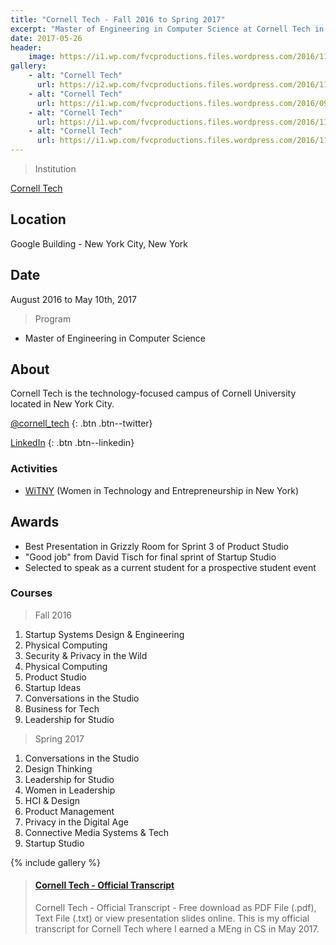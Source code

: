 ```yaml
---
title: "Cornell Tech - Fall 2016 to Spring 2017"
excerpt: "Master of Engineering in Computer Science at Cornell Tech in New York City."
date: 2017-05-26
header:
    image: https://i1.wp.com/fvcproductions.files.wordpress.com/2016/11/2016-11-29-photo-00000102.jpg?w=255&h=191&crop&ssl=1&zoom=2
gallery:
    - alt: "Cornell Tech"
      url: https://i2.wp.com/fvcproductions.files.wordpress.com/2016/11/buildboard-1.jpg?w=487&h=365&crop&ssl=1&zoom=2
    - alt: "Cornell Tech"
      url: https://i1.wp.com/fvcproductions.files.wordpress.com/2016/09/cornell.jpg?w=255&h=170&crop&ssl=1&zoom=2
    - alt: "Cornell Tech"
      url: https://i1.wp.com/fvcproductions.files.wordpress.com/2016/11/2016-11-29-photo-00000102.jpg?w=255&h=191&crop&ssl=1&zoom=2
    - alt: "Cornell Tech"
      url: https://i1.wp.com/fvcproductions.files.wordpress.com/2016/11/img_0047.jpg?w=746&h=560&crop&ssl=1&zoom=2
---
```


> Institution

<a title="Cornell Tech" href="https://tech.cornell.edu" target="_blank" rel="noopener">Cornell Tech</a>

## Location

Google Building - New York City, New York

## Date

August 2016 to May 10th, 2017

> Program

- Master of Engineering in Computer Science

## About

Cornell Tech is the technology-focused campus of Cornell University located in New York City.

[<i class='fa fa-twitter'></i> @cornell_tech](https://twitter.com/@cornell_tech)
{: .btn .btn--twitter}

[<i class='fa fa-linkedin'></i> LinkedIn](https://linkedin.com/company/cornell-tech)
{: .btn .btn--linkedin}

### Activities

- [WiTNY](https://tech.cornell.edu/impact/witny) (Women in Technology and Entrepreneurship in New York)

## Awards

- Best Presentation in Grizzly Room for Sprint 3 of Product Studio
- "Good job" from David Tisch for final sprint of Startup Studio
- Selected to speak as a current student for a prospective student event

### Courses

> Fall 2016

1. Startup Systems Design & Engineering
2. Physical Computing
3. Security & Privacy in the Wild
4. Physical Computing
5. Product Studio
6. Startup Ideas
7. Conversations in the Studio
8. Business for Tech
9. Leadership for Studio

> Spring 2017

1. Conversations in the Studio
2. Design Thinking
3. Leadership for Studio
4. Women in Leadership
5. HCI & Design
6. Product Management
7. Privacy in the Digital Age
8. Connective Media Systems & Tech
9. Startup Studio

{% include gallery %}

<blockquote class="embedly-card"><h4><a href="https://www.scribd.com/document/349468859/Cornell-Tech-Official-Transcript">Cornell Tech - Official Transcript</a></h4><p>Cornell Tech - Official Transcript - Free download as PDF File (.pdf), Text File (.txt) or view presentation slides online. This is my official transcript for Cornell Tech where I earned a MEng in CS in May 2017.</p></blockquote>